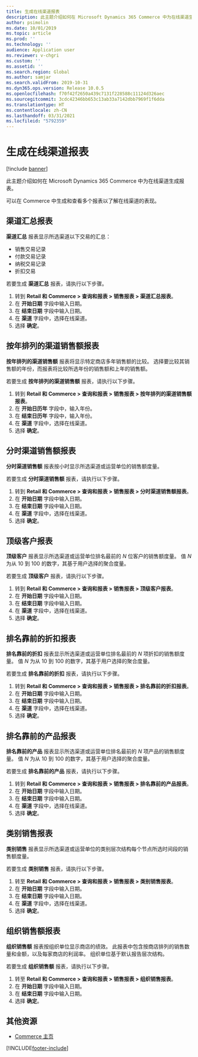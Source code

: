 ```yaml
---
title: 生成在线渠道报表
description: 此主题介绍如何在 Microsoft Dynamics 365 Commerce 中为在线渠道生成报表。
author: psimolin
ms.date: 10/01/2019
ms.topic: article
ms.prod: ''
ms.technology: ''
audience: Application user
ms.reviewer: v-chgri
ms.custom: ''
ms.assetid: ''
ms.search.region: Global
ms.author: samjar
ms.search.validFrom: 2019-10-31
ms.dyn365.ops.version: Release 10.0.5
ms.openlocfilehash: f70f42f2650a439c7131f228588c11124d326aec
ms.sourcegitcommit: 3cdc42346bb653c13ab33a7142dbb7969f1f6dda
ms.translationtype: HT
ms.contentlocale: zh-CN
ms.lasthandoff: 03/31/2021
ms.locfileid: "5792359"
---
```

# <a name="generate-online-channel-reports"></a>生成在线渠道报表

[!include [banner](includes/banner.md)]

此主题介绍如何在 Microsoft Dynamics 365 Commerce 中为在线渠道生成报表。

可以在 Commerce 中生成和查看多个报表以了解在线渠道的表现。

## <a name="channel-summary-report"></a>渠道汇总报表

**渠道汇总** 报表显示所选渠道以下交易的汇总：

- 销售交易记录
- 付款交易记录
- 纳税交易记录
- 折扣交易

若要生成 **渠道汇总** 报表，请执行以下步骤。

1. 转到 **Retail 和 Commerce \> 查询和报表 \> 销售报表 \> 渠道汇总报表**。
1. 在 **开始日期** 字段中输入日期。
1. 在 **结束日期** 字段中输入日期。
1. 在 **渠道** 字段中，选择在线渠道。
1. 选择 **确定**。
 
## <a name="channel-sales-by-year-report"></a>按年排列的渠道销售额报表 

**按年排列的渠道销售额** 报表将显示特定商店多年销售额的比较。 选择要比较其销售额的年份，而报表将比较所选年份的销售额和上年的销售额。

若要生成 **按年排列的渠道销售额** 报表，请执行以下步骤。

1. 转到 **Retail 和 Commerce \> 查询和报表 \> 销售报表 \> 按年排列的渠道销售额报表**。
1. 在 **开始日历年** 字段中，输入年份。
1. 在 **结束日历年** 字段中，输入年份。
1. 在 **渠道** 字段中，选择在线渠道。
1. 选择 **确定**。

## <a name="channel-sales-by-hour-report"></a>分时渠道销售额报表

**分时渠道销售额** 报表按小时显示所选渠道或运营单位的销售额度量。

若要生成 **分时渠道销售额** 报表，请执行以下步骤。

1. 转到 **Retail 和 Commerce \> 查询和报表 \> 销售报表 \> 分时渠道销售额报表**。
1. 在 **开始日期** 字段中输入日期。
1. 在 **结束日期** 字段中输入日期。
1. 在 **渠道** 字段中，选择在线渠道。
1. 选择 **确定**。

## <a name="top-customers-report"></a>顶级客户报表

**顶级客户** 报表显示所选渠道或运营单位排名最前的 *N* 位客户的销售额度量。 值 *N* 为从 10 到 100 的数字，其基于用户选择的聚合度量。

若要生成 **顶级客户** 报表，请执行以下步骤。

1. 转到 **Retail 和 Commerce \> 查询和报表 \> 销售报表 \> 顶级客户报表**。
1. 在 **开始日期** 字段中输入日期。
1. 在 **结束日期** 字段中输入日期。
1. 在 **渠道** 字段中，选择在线渠道。
1. 选择 **确定**。

## <a name="top-discounts-report"></a>排名靠前的折扣报表

**排名靠前的折扣** 报表显示所选渠道或运营单位排名最前的 *N* 项折扣的销售额度量。 值 *N* 为从 10 到 100 的数字，其基于用户选择的聚合度量。

若要生成 **排名靠前的折扣** 报表，请执行以下步骤。

1. 转到 **Retail 和 Commerce \> 查询和报表 \> 销售报表 \> 排名靠前的折扣报表**。
1. 在 **开始日期** 字段中输入日期。
1. 在 **结束日期** 字段中输入日期。
1. 在 **渠道** 字段中，选择在线渠道。
1. 选择 **确定**。

## <a name="top-products-report"></a>排名靠前的产品报表

**排名靠前的产品** 报表显示所选渠道或运营单位排名最前的 *N* 项产品的销售额度量。 值 *N* 为从 10 到 100 的数字，其基于用户选择的聚合度量。

若要生成 **排名靠前的产品** 报表，请执行以下步骤。

1. 转到 **Retail 和 Commerce \> 查询和报表 \> 销售报表 \> 排名靠前的产品报表**。
1. 在 **开始日期** 字段中输入日期。
1. 在 **结束日期** 字段中输入日期。
1. 在 **渠道** 字段中，选择在线渠道。
1. 选择 **确定**。

## <a name="category-sales-report"></a>类别销售报表

**类别销售** 报表显示所选渠道或运营单位的类别层次结构每个节点所选时间段的销售额度量。

若要生成 **类别销售** 报表，请执行以下步骤。

1. 转至 **Retail 和 Commerce \> 查询和报表 \> 销售报表 \> 类别销售报表**。
1. 在 **开始日期** 字段中输入日期。
1. 在 **结束日期** 字段中输入日期。
1. 在 **渠道** 字段中，选择在线渠道。
1. 选择 **确定**。

## <a name="organization-sales-report"></a>组织销售额报表

**组织销售额** 报表按组织单位显示商店的绩效。 此报表中包含按商店排列的销售数量和金额，以及每家商店的利润率。 组织单位基于默认报告层次结构。

若要生成 **组织销售额** 报表，请执行以下步骤。

1. 转至 **Retail 和 Commerce \> 查询和报表 \> 销售报表 \> 组织销售报表**。
1. 在 **开始日期** 字段中输入日期。
1. 在 **结束日期** 字段中输入日期。
1. 选择 **确定**。

## <a name="additional-resources"></a>其他资源

- [Commerce 主页](../retail/index.md)


[!INCLUDE[footer-include](../includes/footer-banner.md)]

